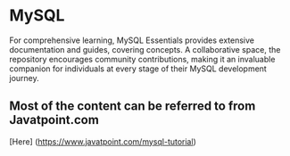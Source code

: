 # MySQL
For comprehensive learning, MySQL Essentials provides extensive documentation and guides, covering concepts. A collaborative space, the repository encourages community contributions, making it an invaluable companion for individuals at every stage of their MySQL development journey.

## Most of the content can be referred to from Javatpoint.com 
[Here]
(https://www.javatpoint.com/mysql-tutorial)

